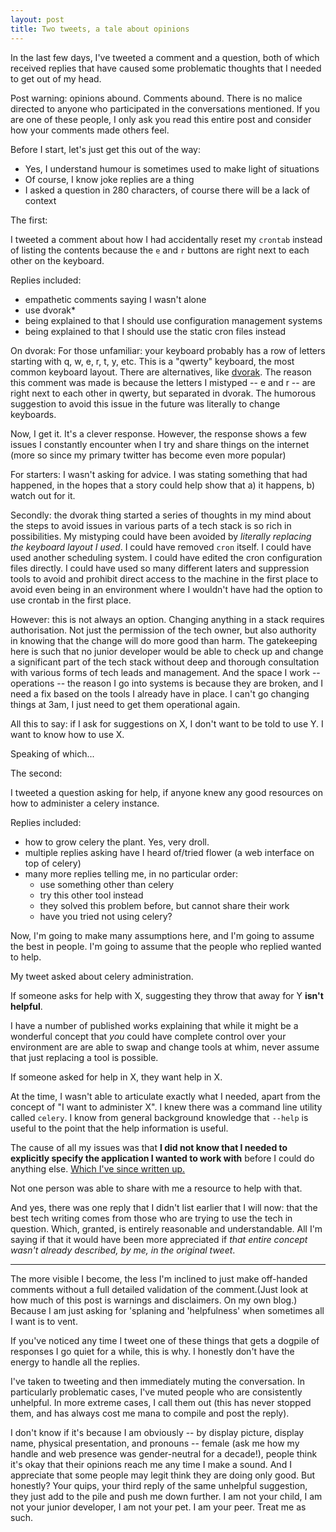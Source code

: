 ```yaml
---
layout: post
title: Two tweets, a tale about opinions
---
```


In the last few days, I've tweeted a comment and a question, both of which received replies that have caused some problematic thoughts that I needed to get out of my head. 

Post warning: opinions abound. Comments abound. There is no malice directed to anyone who participated in the conversations mentioned. If you are one of these people, I only ask you read this entire post and consider how your comments made others feel. 


Before I start, let's just get this out of the way: 
 - Yes, I understand humour is sometimes used to make light of situations
 - Of course, I know joke replies are a thing
 - I asked a question in 280 characters, of course there will be a lack of context
 

The first: 

I tweeted a comment about how I had accidentally reset my `crontab` instead of listing the contents because the `e` and `r` buttons are right next to each other on the keyboard. 

Replies included: 
 - empathetic comments saying I wasn't alone
 - use dvorak\*
 - being explained to that I should use configuration management systems
 - being explained to that I should use the static cron files instead


On dvorak: For those unfamiliar: your keyboard probably has a row of letters starting with q, w, e, r, t, y, etc. This is a "qwerty" keyboard, the most common keyboard layout. There are alternatives, like [dvorak](https://en.wikipedia.org/wiki/Dvorak_Simplified_Keyboard). The reason this comment was made is because the letters I mistyped -- e and r -- are right next to each other in qwerty, but separated in dvorak. The humorous suggestion to avoid this issue in the future was literally to change keyboards. 

Now, I get it. It's a clever response. However, the response shows a few issues I constantly encounter when I try and share things on the internet (more so since my primary twitter has become even more popular)

For starters: I wasn't asking for advice. I was stating something that had happened, in the hopes that a story could help show that a) it happens, b) watch out for it. 

Secondly: the dvorak thing started a series of thoughts in my mind about the steps to avoid issues in various parts of a tech stack is so rich in possibilities. My mistyping could have been avoided by _literally replacing the keyboard layout I used_. I could have removed `cron` itself. I could have used another scheduling system. I could have edited the cron configuration files directly. I could have used so many different laters and suppression tools to avoid and prohibit direct access to the machine in the first place to avoid even being in an environment where I wouldn't have had the option to use crontab in the first place. 


However: this is not always an option. Changing anything in a stack requires authorisation. Not just the permission of the tech owner, but also authority in knowing that the change will do more good than harm. The gatekeeping here is such that no junior developer would be able to check up and change a significant part of the tech stack without deep and thorough consultation with various forms of tech leads and management. And the space I work -- operations -- the reason I go into systems is because they are broken, and I need a fix based on the tools I already have in place. I can't go changing things at 3am, I just need to get them operational again. 

All this to say: if I ask for suggestions on X, I don't want to be told to use Y. I want to know how to use X.

Speaking of which... 


The second: 

I tweeted a question asking for help, if anyone knew any good resources on how to administer a celery instance. 

Replies included: 
 - how to grow celery the plant. Yes, very droll. 
 - multiple replies asking have I heard of/tried flower (a web interface on top of celery)
 - many more replies telling me, in no particular order: 
   - use something other than celery
   - try this other tool instead 
   - they solved this problem before, but cannot share their work 
   - have you tried not using celery?
 

Now, I'm going to make many assumptions here, and I'm going to assume the best in people. I'm going to assume that the people who replied wanted to help. 


My tweet asked about celery administration. 

If someone asks for help with X, suggesting they throw that away for Y **isn't helpful**. 

I have a number of published works explaining that while it might be a wonderful concept that _you_ could have complete control over your environment are are able to swap and change tools at whim, never assume that just replacing a tool is possible. 

If someone asked for help in X, they want help in X. 

At the time, I wasn't able to articulate exactly what I needed, apart from the concept of "I want to administer X". I knew there was a command line utility called `celery`. I know from general background knowledge that `--help` is useful to the point that the help information is useful. 

The cause of all my issues was that **I did not know that I needed to explicitly specify the application I wanted to work with** before I could do anything else. [Which I've since written up.](https://glasnt.com/blog/2018/07/31/how-to-get-started-administrating-celery.html)

Not one person was able to share with me a resource to help with that. 

And yes, there was one reply that I didn't list earlier that I will now: that the best tech writing comes from those who are trying to use the tech in question. Which, granted, is entirely reasonable and understandable. All I'm saying if that it would have been more appreciated if _that entire concept wasn't already described, by me, in the original tweet_. 


----

The more visible I become, the less I'm inclined to just make off-handed comments without a full detailed validation of the comment.(Just look at how much of this post is warnings and disclaimers. On my own blog.) Because I am just asking for 'splaning and 'helpfulness' when sometimes all I want is to vent. 

If you've noticed any time I tweet one of these things that gets a dogpile of responses I go quiet for a while, this is why. I honestly don't have the energy to handle all the replies. 

I've taken to tweeting and then immediately muting the conversation. In particularly problematic cases, I've muted people who are consistently unhelpful. In more extreme cases, I call them out (this has never stopped them, and has always cost me mana to compile and post the reply). 

I don't know if it's because I am obviously -- by display picture, display name, physical presentation, and pronouns -- female (ask me how my handle and web presence was gender-neutral for a decade!), people think it's okay that their opinions reach me any time I make a sound. And I appreciate that some people may legit think they are doing only good. But honestly? Your quips, your third reply of the same unhelpful suggestion, they just add to the pile and push me down further. I am not your child, I am not your junior developer, I am not your pet. I am your peer. Treat me as such. 









